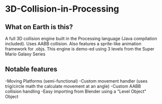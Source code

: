 # 3D-Collision-in-Processing

## What on Earth is this?
A full 3D collision engine built in the Processing language (Java compilation included). Uses AABB collision. Also features a sprite-like animation framework for .objs. 
This engine is demo-ed using 3 levels from the Super Mario Galaxy Series 

## Notable features
-Moving Platforms (semi-functional)
-Custom movement handler (uses trig/circle math the calculate movement at an angle)
-Custom AABB collision handling
-Easy importing from Blender using a "Level Object" Object

